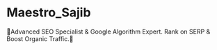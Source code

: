 # Maestro_Sajib
🚀Advanced SEO Specialist &amp; Google Algorithm Expert. Rank on SERP &amp; Boost Organic Traffic.🚀
